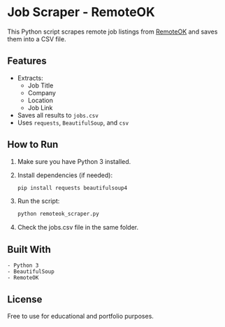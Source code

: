 # Job Scraper - RemoteOK

This Python script scrapes remote job listings from [RemoteOK](https://remoteok.com/) and saves them into a CSV file.

## Features

- Extracts:
  - Job Title
  - Company
  - Location
  - Job Link
- Saves all results to `jobs.csv`
- Uses `requests`, `BeautifulSoup`, and `csv`

## How to Run

1. Make sure you have Python 3 installed.
2. Install dependencies (if needed):

   ```bash
   pip install requests beautifulsoup4
   ```
3.	Run the script:
    ```bash
    python remoteok_scraper.py
    ```
4.	Check the jobs.csv file in the same folder.
## Built With
	- Python 3
	- BeautifulSoup
	- RemoteOK

## License

Free to use for educational and portfolio purposes.

